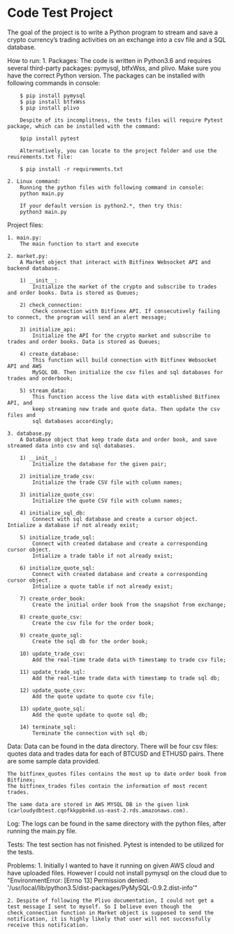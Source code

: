 # Code Test Project

The goal of the project is to write a Python program to stream and save a crypto currency’s trading activities on an exchange into a csv file and a SQL database.


How to run:
	1. Packages:
		The code is written in Python3.6 and requires several third-party packages: pymysql, btfxWss, and plivo. Make sure you have the correct Python version. The packages can be installed with following commands in console:

		$ pip install pymysql
		$ pip install btfxWss
		$ pip install plivo

		Despite of its incomplitness, the tests files will require Pytest package, which can be installed with the command:

		$pip install pytest

		Alternatively, you can locate to the project folder and use the reuirements.txt file:

		$ pip install -r requirements.txt
	
	2. Linux command:
		Running the python files with following command in console:
		python main.py

		If your default version is python2.*, then try this:
		python3 main.py


Project files:

	1. main.py:
		The main function to start and execute

	2. market.py:
		A Market object that interact with Bitfinex Websocket API and backend database.

		1) __init__: 
			Initialize the market of the crypto and subscribe to trades and order books. Data is stored as Queues;

		2) check_connection:
			Check connection with Bitfinex API. If consecutively failing to connect, the program will send an alert message;

		3) initialize_api:
			Initialize the API for the crypto market and subscribe to trades and order books. Data is stored as Queues;

		4) create_database:
			This function will build connection with Bitfinex Websocket API and AWS 
	        MySQL DB. Then initialize the csv files and sql databases for trades and orderbook;
	 	
	 	5) stream_data:
	 		This function access the live data with established Bitfinex API, and 
	        keep streaming new trade and quote data. Then update the csv files and 
	        sql databases accordingly;

	3. database.py
		A DataBase object that keep trade data and order book, and save streamed data into csv and sql databases.

		1) __init__:
			Initialize the database for the given pair;

		2) initialize_trade_csv:
			Initialize the trade CSV file with column names;

		3) initialize_quote_csv:
			Initialize the quote CSV file with column names;

		4) initialize_sql_db:
			Connect with sql database and create a cursor object. Intialize a database if not already exist;

		5) initialize_trade_sql:
			Connect with created database and create a corresponding cursor object.
	        Intialize a trade table if not already exist;

	    6) initialize_quote_sql:
	    	Connect with created database and create a corresponding cursor object.
	        Intialize a quote table if not already exist;

	    7) create_order_book:
	    	Create the initial order book from the snapshot from exchange;

	    8) create_quote_csv:
	    	Create the csv file for the order book;

	   	9) create_quote_sql:
	   		Create the sql db for the order book;

	   	10) update_trade_csv:
	   		Add the real-time trade data with timestamp to trade csv file;

	   	11) update_trade_sql:
	   		Add the real-time trade data with timestamp to trade sql db;

	   	12) update_quote_csv:
	   		Add the quote update to quote csv file;

	   	13) update_quote_sql: 
	   		Add the quote update to quote sql db;

	   	14) terminate_sql:
	   		Terminate the connection with sql db;


Data:
	Data can be found in the data directory. There will be four csv files: quotes data and trades data for each of BTCUSD and ETHUSD pairs. There are some sample data provided.

	The bitfinex_quotes files contains the most up to date order book from Bitfinex;
	The bitfinex_trades files contain the information of most recent trades.

	The same data are stored in AWS MYSQL DB in the given link (carloudydbtest.cqofkkppbnkd.us-east-2.rds.amazonaws.com).


Log:
	The logs can be found in the same directory with the python files, after running the main.py file.


Tests:
	The test section has not finished. Pytest is intended to be utilized for the tests.


Problems:
	1. Initially I wanted to have it running on given AWS cloud and have uploaded files. However I could not install pymysql on the cloud due to "EnvironmentError: [Errno 13] Permission denied: '/usr/local/lib/python3.5/dist-packages/PyMySQL-0.9.2.dist-info'"

	2. Despite of following the Plivo documentation, I could not get a test message I sent to myself. So I believe even though the check_connection function in Market object is supposed to send the notification, it is highly likely that user will not successfully receive this notification.

